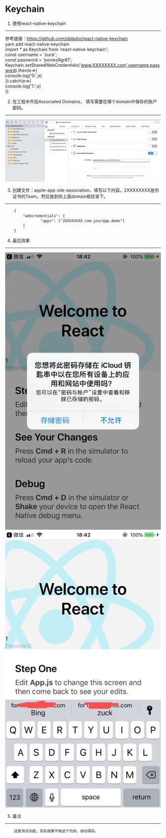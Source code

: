 Keychain
====

1. 使用react-native-keychain
-------
参考链接：https://github.com/oblador/react-native-keychain          
yarn add react-native-keychain                              
import * as Keychain from 'react-native-keychain';             
const username = 'zuck';           
const password = 'poniesRgr81';           
Keychain.setSharedWebCredentials('www.XXXXXXXX.com',username,password).then(e=>{           
    console.log('0:',e)         
}).catch(e=>{        
        console.log('1:',e)         
})            
    

2. 在工程中开启Associated Domains， 填写需要在哪个domain中保存的账户密码。
-------
![](https://github.com/Bing619/Keychain/blob/master/img/Domains.png)  

3. 创建文件：apple-app-site-association，填写以下内容。2XXXXXXXX是你证书的Team。然后放到你上面domain根目录下。
-------
        {
            "webcredentials": {
                    "apps": ["2XXXXXXXX.com.yourapp.demo"]
            }
        }

4. 最后效果
-------
![](https://github.com/Bing619/Keychain/blob/master/img/1.png)  
![](https://github.com/Bing619/Keychain/blob/master/img/2.jpeg)  

5. 备注
-------
        这是测试功能，实际效果不用这个代码，自动保存。
